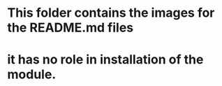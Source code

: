 # This folder contains the images for the README.md files

# it has no role in installation of the module.
